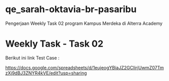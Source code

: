 
# qe_sarah-oktavia-br-pasaribu

Pengerjaan Weekly Task 02 program Kampus Merdeka di Alterra Academy

# Weekly Task - Task 02

Berikut ini link Test Case :

https://docs.google.com/spreadsheets/d/1eujeogYBiaJZ2GCIirjUwmZ07TmzXj9dBJ3ZNYR4kVE/edit?usp=sharing

